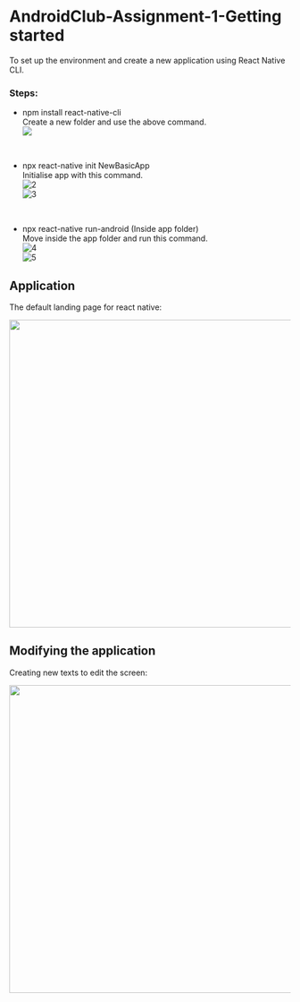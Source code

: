 # AndroidClub-Assignment-1-Getting started

To set up the environment and create a new application using React Native CLI.

### Steps:
<ul>
  <li>npm install react-native-cli</li>
  Create a new folder and use the above command.<br>
  <img src='https://user-images.githubusercontent.com/63179137/124216642-59f52900-db14-11eb-85f9-8ba0e7b72283.PNG'>


  <br><li>npx react-native init NewBasicApp</li>
  Initialise app with this command.<br>
  ![2](https://user-images.githubusercontent.com/63179137/124216511-1ac6d800-db14-11eb-8c54-ab30998e422a.PNG)
<br>
  ![3](https://user-images.githubusercontent.com/63179137/124216531-24504000-db14-11eb-9c22-ab0d0bf45fa6.PNG)

  <br><li>npx react-native run-android (Inside app folder)</li>
  Move inside the app folder and run this command. <br>
  ![4](https://user-images.githubusercontent.com/63179137/124216570-35994c80-db14-11eb-99c9-ed86d919ff0d.PNG)
<br>
  ![5](https://user-images.githubusercontent.com/63179137/124216590-3a5e0080-db14-11eb-917a-e6bdfd0675b7.PNG)

</ul>

## Application

The default landing page for react native:

<img src="https://user-images.githubusercontent.com/63179137/124064031-af1c3680-da51-11eb-942e-fc91538441d5.jpeg" height="550">

## Modifying the application

Creating new texts to edit the screen:

<img src="https://user-images.githubusercontent.com/63179137/124064145-dbd04e00-da51-11eb-8c7b-489eeea8eb93.jpeg" height="550">
